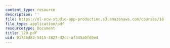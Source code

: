 ```yaml
---
content_type: resource
description: ''
file: https://ol-ocw-studio-app-production.s3.amazonaws.com/courses/18-433-combinatorial-optimization-fall-2003/0174bd8254153827d2ccaf345a0fd0e4_l20.pdf
file_type: application/pdf
resourcetype: Document
title: l20.pdf
uid: 0174bd82-5415-3827-d2cc-af345a0fd0e4
---
```

